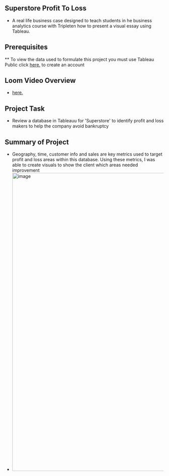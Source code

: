 ## Superstore Profit To Loss
* A real life business case designed to teach students in he business analytics course with Tripleten how to present a visual essay using Tableau.
## Prerequisites
** To view the data used to formulate this project you must use Tableau Public click  <a href='https://id.tableau.com/register?clientId=wcS7HwY98qdfgBREHT7Xoln7ipc75U0a' target=_blank><u>here</u>.</a> to create an account
## Loom Video Overview
* <a href='https://www.loom.com/share/564730e265b34830968c140367ca455e?sid=8a3df339-8a14-4cea-a4b0-f13359b1e52f' target=_blank><u>here</u>.</a>
## Project Task
* Review a database in Tableauu for 'Superstore' to identify profit and loss makers to help the company avoid bankruptcy
## Summary of Project
* Geography, time, customer info and sales are key metrics used to target profit and loss areas within this database. Using these metrics, I was able to create visuals to show the client which areas needed improvement
* <img width="944" alt="image" src="https://github.com/jasminerc23/Data_Projects_Tripleten/assets/165707643/147c6cb4-2fdb-4e57-ac58-e0dd8839fb07">


